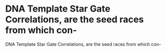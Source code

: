 # DNA Template Star Gate Correlations, are the seed races from which con-

DNA Template Star Gate Correlations, are the seed races from which con-